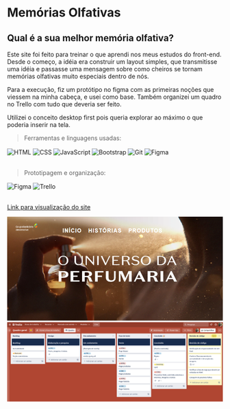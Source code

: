 # Memórias Olfativas

## Qual é a sua melhor memória olfativa?

Este site foi feito para treinar o que aprendi nos meus estudos do front-end. Desde o começo, a idéia era construir um layout simples, que transmitisse uma idéia e passasse uma mensagem sobre como cheiros se tornam memórias olfativas muito especiais dentro de nós.

Para a execução, fiz um protótipo no figma com as primeiras noções que viessem na minha cabeça, e usei como base. Também organizei um quadro no Trello com tudo que deveria ser feito. 

Utilizei o conceito desktop first pois queria explorar ao máximo o que poderia inserir na tela. 

>Ferramentas e linguagens usadas:

<div style="display: inline_block">
  <img align="center" alt="HTML" src="https://img.shields.io/badge/HTML5-E34F26?style=for-the-badge&logo=html5&logoColor=white">
  <img align="center" alt="CSS" src="https://img.shields.io/badge/CSS3-1572B6?style=for-the-badge&logo=css3&logoColor=white">
  <img align="center" alt="JavaScript" src="https://img.shields.io/badge/JavaScript-323330?style=for-the-badge&logo=javascript&logoColor=F7DF1E">
  <img align="center" alt="Bootstrap" src="https://img.shields.io/badge/Bootstrap-563D7C?style=for-the-badge&logo=bootstrap&logoColor=white">
  <img align="center" alt="Git" src="https://img.shields.io/badge/Git-E34F26?style=for-the-badge&logo=git&logoColor=white">
  <img align="center" alt="Figma" src="https://img.shields.io/badge/Figma-F24E1E?style=for-the-badge&logo=figma&logoColor=white">
</div>

<br>

>Prototipagem e organização:
<div style="display: inline_block">
  <img align="center" alt="Figma" src="https://img.shields.io/badge/Figma-F24E1E?style=for-the-badge&logo=figma&logoColor=white">
  <img align="center" alt="Trello" src="https://img.shields.io/badge/Trello-0052CC?style=for-the-badge&logo=trello&logoColor=white">
</div>

<br>

<a href="https://memorias-olfativas.netlify.app/" target="_blank">Link para visualização do site</a>
 
  <img src="./images/memorias-olfativas.netlify.app_.png">

  <img src="./images/previewtrello.png">




